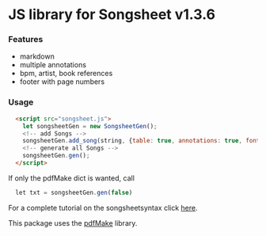 
# JS library for Songsheet v1.3.6

### Features
- markdown
- multiple annotations
- bpm, artist, book references
- footer with page numbers

### Usage

```html
  <script src="songsheet.js">
    let songsheetGen = new SongsheetGen();
    <!-- add Songs -->
    songsheetGen.add_song(string, {table: true, annotations: true, font: 'ubuntu'});
    <!-- generate all Songs -->
    songsheetGen.gen();
  </script>
```

If only the pdfMake dict is wanted, call 
```javascript
  let txt = songsheetGen.gen(false)
```

For a complete tutorial on the songsheetsyntax click [here](https://github.com/jannessm/songsheet-py).

This package uses the [pdfMake](https://github.com/bpampuch/pdfmake) library.
